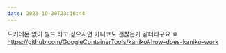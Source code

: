 ```yaml
---
date: 2023-10-30T23:16:44
---
```

도커데몬 없이 빌드 하고 싶으시면 카니코도 괜찮은거 같더라구요 ㅎ https://github.com/GoogleContainerTools/kaniko#how-does-kaniko-work